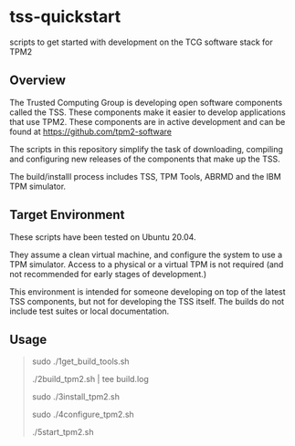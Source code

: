 # tss-quickstart
scripts to get started with development on the TCG software stack for TPM2

## Overview
The Trusted Computing Group is developing open software components called the TSS.  These components make it easier to develop applications that use TPM2.  These components are in active development and can be found at https://github.com/tpm2-software 

The scripts in this repository simplify the task of downloading, compiling and configuring new releases of the components that make up the TSS.

The build/installl process includes TSS, TPM Tools, ABRMD and the IBM TPM simulator.

## Target Environment
These scripts have been tested on Ubuntu 20.04.  

They assume a clean virtual machine, and configure the system to use a TPM simulator.  Access to a physical or a virtual TPM is not required (and not recommended for early stages of development.)

This environment is intended for someone developing on top of the latest TSS components, but not for developing the TSS itself.  The builds do not include test suites or local documentation.

## Usage

> sudo ./1get_build_tools.sh
>
> ./2build_tpm2.sh | tee build.log
>
> sudo ./3install_tpm2.sh
>
> sudo ./4configure_tpm2.sh
>
> ./5start_tpm2.sh


